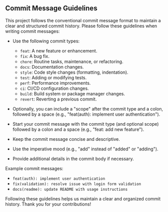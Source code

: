 ## Commit Message Guidelines

This project follows the conventional commit message format to maintain a clear and structured commit history. Please follow these guidelines when writing commit messages:

- Use the following commit types:
  - `feat`: A new feature or enhancement.
  - `fix`: A bug fix.
  - `chore`: Routine tasks, maintenance, or refactoring.
  - `docs`: Documentation changes.
  - `style`: Code style changes (formatting, indentation).
  - `test`: Adding or modifying tests.
  - `perf`: Performance improvements.
  - `ci`: CI/CD configuration changes.
  - `build`: Build system or package manager changes.
  - `revert`: Reverting a previous commit.

- Optionally, you can include a "scope" after the commit type and a colon, followed by a space (e.g., "feat(auth): implement user authentication").
- Start your commit message with the commit type (and optional scope) followed by a colon and a space (e.g., "feat: add new feature").
- Keep the commit message concise and descriptive.
- Use the imperative mood (e.g., "add" instead of "added" or "adding").
- Provide additional details in the commit body if necessary.

Example commit messages:
- `feat(auth): implement user authentication`
- `fix(validation): resolve issue with login form validation`
- `docs(readme): update README with usage instructions`

Following these guidelines helps us maintain a clear and organized commit history. Thank you for your contributions!
